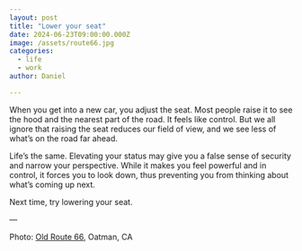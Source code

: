 ```yaml
---
layout: post
title: "Lower your seat"
date: 2024-06-23T09:00:00.000Z
image: /assets/route66.jpg
categories:
  - life
  - work
author: Daniel

---
```


When you get into a new car, you adjust the seat. Most people raise it to see the hood and the nearest part of the road. It feels like control. But we all ignore that raising the seat reduces our field of view, and we see less of what’s on the road far ahead. <!--more-->

Life’s the same. Elevating your status may give you a false sense of security and narrow your perspective. While it makes you feel powerful and in control, it forces you to look down, thus preventing you from thinking about what’s coming up next.

Next time, try lowering your seat. 

— 

Photo: [Old Route 66](https://maps.apple.com/?ll=34.961780,-114.408762&q=Oatman&t=m), Oatman, CA

